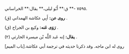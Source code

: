 ٧٥٩٥ -** ق:** أَبُو ليلى،** يقال:** الخراساني.

**روى عن:** أَبِي عكاشة الهمداني (ق) .

**رَوَى عَنه:** وكيع بن الجراح (ق) .

**يقال:** إنه عَبد اللَّه بْن ميسرة الحارثي (٢) .

روى له ابن ماجه. وقد ذكرنا حديثه في ترجمة أبي عكاشة.[باب الميم]